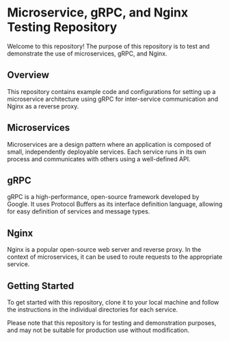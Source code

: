 # Microservice, gRPC, and Nginx Testing Repository

Welcome to this repository! The purpose of this repository is to test and demonstrate the use of microservices, gRPC, and Nginx.

## Overview

This repository contains example code and configurations for setting up a microservice architecture using gRPC for inter-service communication and Nginx as a reverse proxy.

## Microservices

Microservices are a design pattern where an application is composed of small, independently deployable services. Each service runs in its own process and communicates with others using a well-defined API.

## gRPC

gRPC is a high-performance, open-source framework developed by Google. It uses Protocol Buffers as its interface definition language, allowing for easy definition of services and message types.

## Nginx

Nginx is a popular open-source web server and reverse proxy. In the context of microservices, it can be used to route requests to the appropriate service.

## Getting Started

To get started with this repository, clone it to your local machine and follow the instructions in the individual directories for each service.

Please note that this repository is for testing and demonstration purposes, and may not be suitable for production use without modification.
